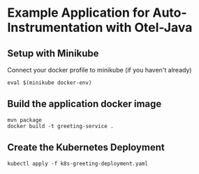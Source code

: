 # Example Application for Auto-Instrumentation with Otel-Java

## Setup with Minikube

Connect your docker profile to minikube (if you haven't already)
```
eval $(minikube docker-env)
```

## Build the application docker image

```
mvn package
docker build -t greeting-service .
```

## Create the Kubernetes Deployment

``` 
kubectl apply -f k8s-greeting-deployment.yaml
```


